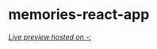 # memories-react-app
<h6> <a href="https://app-memories3.netlify.app/">Live preview hosted on -:</a></h6>
